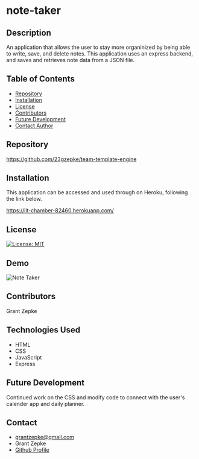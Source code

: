 # note-taker

## Description
An application that allows the user to stay more organinized by being able to write, save, and delete notes. This application uses an express backend, and saves and retrieves note data from a JSON file.

## Table of Contents

  - [Repository](#Repository)
  - [Installation](#Installation)
  - [License](#License)
  - [Contributors](#Contributors)
  - [Future Development](#Development)
  - [Contact Author](#Contact)

## Repository

https://github.com/23gzepke/team-template-engine

## Installation
This application can be accessed and used through on Heroku, following the link below.

https://lit-chamber-82460.herokuapp.com/

## License
[![License: MIT](https://img.shields.io/badge/License-MIT-yellow.svg)](https://opensource.org/licenses/MIT)

## Demo

![Note Taker](https://user-images.githubusercontent.com/25178948/92841702-ab2f0300-f3b0-11ea-9487-158524a26ba5.gif)

## Contributors

 Grant Zepke

## Technologies Used
* HTML
* CSS
* JavaScript
* Express

## Future Development
Continued work on the CSS and modify code to connect with the user's calender app and daily planner.


## Contact

- <grantzepke@gmail.com>
- Grant Zepke
- [Github Profile](https://github.com/23gzepke)

